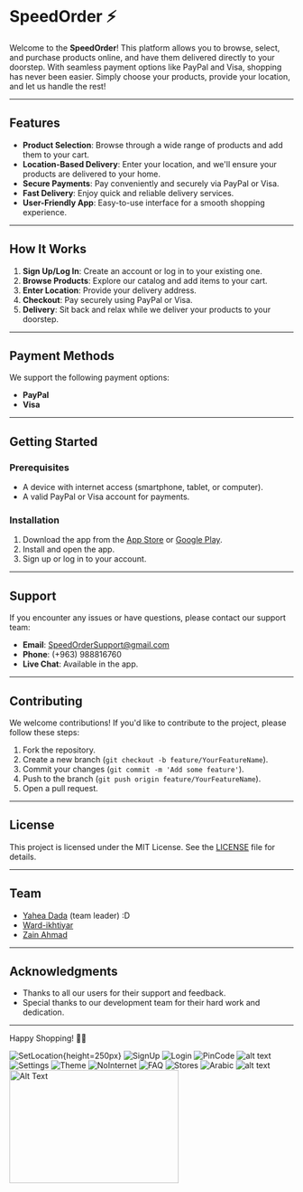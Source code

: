 # SpeedOrder ⚡

Welcome to the **SpeedOrder**! This platform allows you to browse, select, and purchase products online, and have them delivered directly to your doorstep. With seamless payment options like PayPal and Visa, shopping has never been easier. Simply choose your products, provide your location, and let us handle the rest!

---

## Features

- **Product Selection**: Browse through a wide range of products and add them to your cart.
- **Location-Based Delivery**: Enter your location, and we'll ensure your products are delivered to your home.
- **Secure Payments**: Pay conveniently and securely via PayPal or Visa.
- **Fast Delivery**: Enjoy quick and reliable delivery services.
- **User-Friendly App**: Easy-to-use interface for a smooth shopping experience.

---

## How It Works

1. **Sign Up/Log In**: Create an account or log in to your existing one.
2. **Browse Products**: Explore our catalog and add items to your cart.
3. **Enter Location**: Provide your delivery address.
4. **Checkout**: Pay securely using PayPal or Visa.
5. **Delivery**: Sit back and relax while we deliver your products to your doorstep.

---

## Payment Methods

We support the following payment options:

- **PayPal**
- **Visa**

---

## Getting Started

### Prerequisites

- A device with internet access (smartphone, tablet, or computer).
- A valid PayPal or Visa account for payments.

### Installation

1. Download the app from the [App Store](#) or [Google Play](#).
2. Install and open the app.
3. Sign up or log in to your account.

---

## Support

If you encounter any issues or have questions, please contact our support team:

- **Email**: SpeedOrderSupport@gmail.com
- **Phone**: (+963) 988816760
- **Live Chat**: Available in the app.

---

## Contributing

We welcome contributions! If you'd like to contribute to the project, please follow these steps:

1. Fork the repository.
2. Create a new branch (`git checkout -b feature/YourFeatureName`).
3. Commit your changes (`git commit -m 'Add some feature'`).
4. Push to the branch (`git push origin feature/YourFeatureName`).
5. Open a pull request.

---

## License

This project is licensed under the MIT License. See the [LICENSE](LICENSE) file for details.

---

## Team

- [Yahea Dada](https://github.com/Dada6x) (team leader) :D
- [Ward-ikhtiyar](https://github.com/Ward-ikhtiyar)
- [Zain Ahmad](https://github.com/Zain00F)

---

## Acknowledgments

- Thanks to all our users for their support and feedback.
- Special thanks to our development team for their hard work and dedication.

---

Happy Shopping! 🛒🚚

![SetLocation](readmeImages/Setlocation.png){height=250px}
![SignUp](readmeImages/SignUp.png)
![Login](readmeImages/login.png)
![PinCode](readmeImages/pincode2.png)
![alt text](readmeImages/locationDialog.png)
![Settings](readmeImages/settingsPage_locationDialog.png)
![Theme](readmeImages/theme.png)
![NoInternet](readmeImages/DionNetworkOff.png)
![FAQ](readmeImages/FAQ.png)
![Stores](readmeImages/stores.png)
![Arabic](readmeImages/SettingsPagearabic.png)
![alt text](readmeImages/DionNetworkOff.png)
<img src="readmeImages/DionNetworkOff.png" alt="Alt Text" width="300" height="200">
